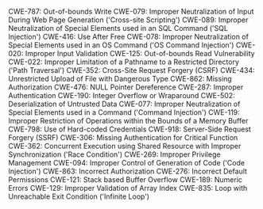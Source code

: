 CWE-787: Out-of-bounds Write
CWE-079: Improper Neutralization of Input During Web Page Generation ('Cross-site Scripting')
CWE-089: Improper Neutralization of Special Elements used in an SQL Command ('SQL Injection')
CWE-416: Use After Free
CWE-078: Improper Neutralization of Special Elements used in an OS Command ('OS Command Injection')
CWE-020: Improper Input Validation
CWE-125: Out-of-bounds Read Vulnerability
CWE-022: Improper Limitation of a Pathname to a Restricted Directory ('Path Traversal')
CWE-352: Cross-Site Request Forgery (CSRF)
CWE-434: Unrestricted Upload of File with Dangerous Type
CWE-862: Missing Authorization
CWE-476: NULL Pointer Dereference
CWE-287: Improper Authentication
CWE-190: Integer Overflow or Wraparound
CWE-502: Deserialization of Untrusted Data
CWE-077: Improper Neutralization of Special Elements used in a Command ('Command Injection')
CWE-119: Improper Restriction of Operations within the Bounds of a Memory Buffer
CWE-798: Use of Hard-coded Credentials
CWE-918: Server-Side Request Forgery (SSRF)
CWE-306: Missing Authentication for Critical Function
CWE-362: Concurrent Execution using Shared Resource with Improper Synchronization ('Race Condition')
CWE-269: Improper Privilege Management
CWE-094: Improper Control of Generation of Code ('Code Injection')
CWE-863: Incorrect Authorization
CWE-276: Incorrect Default Permissions
CWE-121: Stack based Buffer Overflow
CWE-189: Numeric Errors
CWE-129: Improper Validation of Array Index
CWE-835: Loop with Unreachable Exit Condition ('Infinite Loop')
